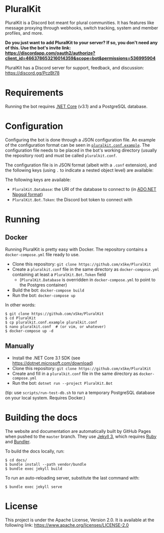 # PluralKit
PluralKit is a Discord bot meant for plural communities. It has features like message proxying through webhooks, switch tracking, system and member profiles, and more.

**Do you just want to add PluralKit to your server? If so, you don't need any of this. Use the bot's invite link: https://discordapp.com/oauth2/authorize?client_id=466378653216014359&scope=bot&permissions=536995904**

PluralKit has a Discord server for support, feedback, and discussion: https://discord.gg/PczBt78 

# Requirements
Running the bot requires [.NET Core](https://dotnet.microsoft.com/download) (v3.1) and a PostgreSQL database.

# Configuration
Configuring the bot is done through a JSON configuration file. An example of the configuration format can be seen in [`pluralkit.conf.example`](https://github.com/xSke/PluralKit/blob/master/pluralkit.conf.example).
The configuration file needs to be placed in the bot's working directory (usually the repository root) and must be called `pluralkit.conf`.

The configuration file is in JSON format (albeit with a `.conf` extension), and the following keys (using `.` to indicate a nested object level) are available:

The following keys are available:
* `PluralKit.Database`: the URI of the database to connect to (in [ADO.NET Npgsql format](https://www.connectionstrings.com/npgsql/))
* `PluralKit.Bot.Token`: the Discord bot token to connect with

# Running

## Docker
Running PluralKit is pretty easy with Docker. The repository contains a `docker-compose.yml` file ready to use.

* Clone this repository: `git clone https://github.com/xSke/PluralKit`
* Create a `pluralkit.conf` file in the same directory as `docker-compose.yml` containing at least a `PluralKit.Bot.Token` field
  * (`PluralKit.Database` is overridden in `docker-compose.yml` to point to the Postgres container)
* Build the bot: `docker-compose build`
* Run the bot: `docker-compose up`

In other words:
```
$ git clone https://github.com/xSke/PluralKit
$ cd PluralKit
$ cp pluralkit.conf.example pluralkit.conf
$ nano pluralkit.conf  # (or vim, or whatever)
$ docker-compose up -d
```

## Manually
* Install the .NET Core 3.1 SDK (see https://dotnet.microsoft.com/download)
* Clone this repository: `git clone https://github.com/xSke/PluralKit`
* Create and fill in a `pluralkit.conf` file in the same directory as `docker-compose.yml`
* Run the bot: `dotnet run --project PluralKit.Bot`

(tip: use `scripts/run-test-db.sh` to run a temporary PostgreSQL database on your local system. Requires Docker.)

# Building the docs
The website and documentation are automatically built by GitHub Pages when pushed to the `master` branch. They use [Jekyll 3](https://jekyllrb.com), which requires [Ruby](https://www.ruby-lang.org) and [Bundler](https://bundler.io/).

To build the docs locally, run:
```
$ cd docs/
$ bundle install --path vendor/bundle
$ bundle exec jekyll build
```

To run an auto-reloading server, substitute the last command with:

    $ bundle exec jekyll serve 

# License
This project is under the Apache License, Version 2.0. It is available at the following link: https://www.apache.org/licenses/LICENSE-2.0
